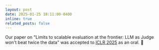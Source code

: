 ```yaml
---
layout: post
date: 2025-01-25 18:11:00-0400
inline: true
related_posts: false
---
```


Our paper on "Limits to scalable evaluation at the frontier: LLM as Judge won't beat twice the data" was accepted to [ICLR 2025](https://iclr.cc/virtual/2025/oral/31864) as an oral. :confetti_ball: